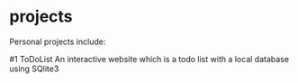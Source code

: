 # projects
Personal projects include:

#1 ToDoList
  An interactive website which is a todo list with a local database using SQlite3
